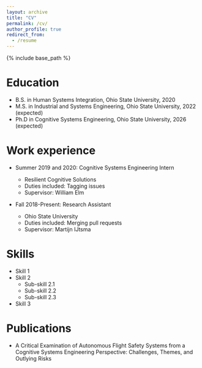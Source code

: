 ```yaml
---
layout: archive
title: "CV"
permalink: /cv/
author_profile: true
redirect_from:
  - /resume
---
```


{% include base_path %}


Education
======
* B.S. in Human Systems Integration, Ohio State University, 2020
* M.S. in Industrial and Systems Engineering, Ohio State University, 2022 (expected)
* Ph.D in Cognitive Systems Engineering, Ohio State University, 2026 (expected)

Work experience
======
* Summer 2019 and 2020: Cognitive Systems Engineering Intern
  * Resilient Cognitive Solutions
  * Duties included: Tagging issues
  * Supervisor: William Elm

* Fall 2018-Present: Research Assistant
  * Ohio State University
  * Duties included: Merging pull requests
  * Supervisor: Martijn IJtsma
  
Skills
======
* Skill 1
* Skill 2
  * Sub-skill 2.1
  * Sub-skill 2.2
  * Sub-skill 2.3
* Skill 3

Publications
======
* A Critical Examination of Autonomous Flight Safety Systems from a Cognitive Systems Engineering Perspective: Challenges, Themes, and Outlying Risks
